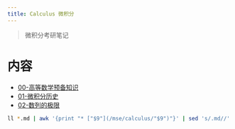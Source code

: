 ```yaml
---
title: Calculus 微积分
---
```


> 微积分考研笔记

# 内容

* [00-高等数学预备知识](/mse/calculus/00-高等数学预备知识.html)
* [01-微积分历史](/mse/calculus/01-微积分历史.html)
* [02-数列的极限](/mse/calculus/02-数列的极限.html)



```bash
ll *.md | awk '{print "* ["$9"](/mse/calculus/"$9")"}' | sed 's/.md//'|sed 's/.md/.html/g'

```
